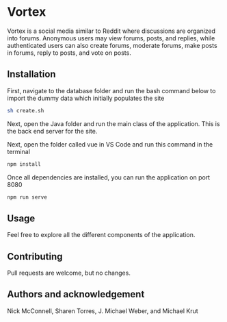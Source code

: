 # Vortex

Vortex is a social media similar to Reddit where discussions are organized into forums. Anonymous users may view forums, posts, and replies, while authenticated users can also create forums, moderate forums, make posts in forums, reply to posts, and vote on posts.

## Installation
First, navigate to the database folder and run the bash command below to import the dummy data which initially populates the site

```bash
sh create.sh
```

Next, open the Java folder and run the main class of the application. This is the back end server for the site.

Next, open the folder called vue in VS Code and run this command in the terminal

```bash
npm install
```
Once all dependencies are installed, you can run the application on port 8080

```bash
npm run serve
```

## Usage

Feel free to explore all the different components of the application.

## Contributing

Pull requests are welcome, but no changes.
 
## Authors and acknowledgement
 
Nick McConnell, Sharen Torres, J. Michael Weber, and Michael Krut
    
   

